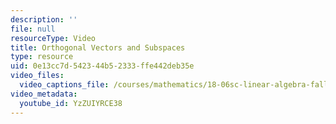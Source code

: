 ```yaml
---
description: ''
file: null
resourceType: Video
title: Orthogonal Vectors and Subspaces
type: resource
uid: 0e13cc7d-5423-44b5-2333-ffe442deb35e
video_files:
  video_captions_file: /courses/mathematics/18-06sc-linear-algebra-fall-2011/least-squares-determinants-and-eigenvalues/orthogonal-vectors-and-subspaces/orthogonal-vectors-and-subspaces/YzZUIYRCE38.vtt
video_metadata:
  youtube_id: YzZUIYRCE38
---
```

